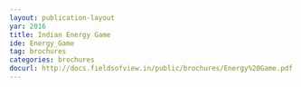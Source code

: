 ```yaml
---
layout: publication-layout
yar: 2016
title: Indian Energy Game
ide: Energy_Game
tag: brochures
categories: brochures
docurl: http://docs.fieldsofview.in/public/brochures/Energy%20Game.pdf
---
```

